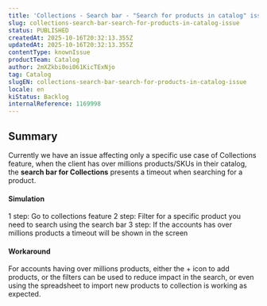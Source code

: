 ```yaml
---
title: 'Collections - Search bar - "Search for products in catalog" issue'
slug: collections-search-bar-search-for-products-in-catalog-issue
status: PUBLISHED
createdAt: 2025-10-16T20:32:13.355Z
updatedAt: 2025-10-16T20:32:13.355Z
contentType: knownIssue
productTeam: Catalog
author: 2mXZkbi0oi061KicTExNjo
tag: Catalog
slugEN: collections-search-bar-search-for-products-in-catalog-issue
locale: en
kiStatus: Backlog
internalReference: 1169998
---
```


## Summary


Currently we have an issue affecting only a specific use case of Collections feature, when the client has over millions products/SKUs in their catalog, the **search bar for Collections** presents a timeout when searching for a product.


#### Simulation


1 step: Go to collections feature
2 step: Filter for a specific product you need to search using the search bar
3 step: If the accounts has over millions products a timeout will be shown in the screen


#### Workaround


For accounts having over millions products, either the + icon to add products, or the filters can be used to reduce impact in the search, or even using the spreadsheet to import new products to collection is working as expected.



